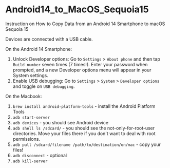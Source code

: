 # Android14_to_MacOS_Sequoia15
Instruction on How to Copy Data from an Android 14 Smartphone to macOS Sequoia 15

Devices are connected with a USB cable.

On the Android 14 Smartphone:
1. Unlock Developer options: Go to `Settings` > `About phone` and then tap `Build number` seven times (7 times!). Enter your password when prompted, and a new Developer options menu will appear in your System settings.
2. Enable USB debugging: Go to `Settings` > `System` > `Developer options` and toggle on `USB debugging`.

On the Macbook:
1. `brew install android-platform-tools` - install the Android Platform Tools
2. `adb start-server`
3. `adb devices` - you should see Android device
4. `adb shell ls /sdcard/` - you should see the not-only-for-root-user directories. Move your files there if you don't want to deal with root permissions.
5. `adb pull /sdcard/filename /path/to/destination/on/mac` - copy your files!
6. `adb disconnect` - optional
7. `adb kill-server`

